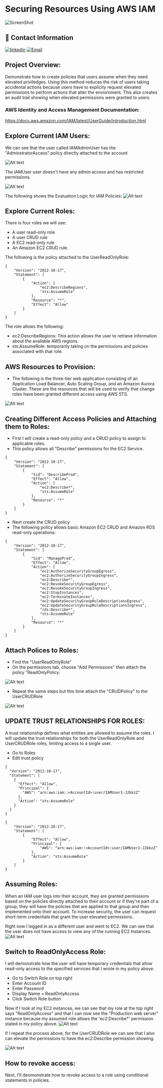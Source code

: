 # Securing Resources Using AWS IAM

![ScreenShot](https://github.com/NavarroAlexKU/Securing-Resources-Using-AWS-IAM/blob/main/AWS%20Workflow.png?raw=true)

## 🔗 Contact Information
[![linkedin](https://img.shields.io/badge/linkedin-0A66C2?style=for-the-badge&logo=linkedin&logoColor=white)](https://www.linkedin.com/in/alexnavarro2/)
[![Email](https://img.shields.io/badge/Gmail-D14836?style=for-the-badge&logo=gmail&logoColor=white)](https://mail.google.com/mail/u/0/#inbox?compose=GTvVlcSBpRjxKKJtxTLNxwpsKvpfbRSRnRLcTQRMZLcKCNfrJjXfcNNKPmstkbHJpzHGNZnHvhCph)

## Project Overview:
Demonstrate how to create policies that users assume when they need elevated priviledges. Using this method reduces the risk of users taking accidental actions because users have to explicity request elevated permissions to perform actions that alter the enviornment. This also creates an audit trail showing when elevated permissions were granted to users.

### AWS Identity and Access Management Documentation:
https://docs.aws.amazon.com/IAM/latest/UserGuide/introduction.html

## Explore Current IAM Users:
We can see that the user called IAMAdminUser has the "AdminstratorAccess" policy directly attached to the account

![Alt text](image.png)

The IAMUser user doesn't have any admin access and has restricted permissions.

![Alt text](image-1.png)

The following shows the Evaluation Logic for IAM Policies:
![Alt text](image-2.png)

## Explore Current Roles:
There is four roles we will use:
* A user read-only role
* A user CRUD rule
* A EC2 read-only rule
* An Amazon EC2 CRUD rule.

The following is the policy attached to the UserReadOnlyRole:
```
{
    "Version": "2012-10-17",
    "Statement": [
        {
            "Action": [
                "ec2:DescribeRegions",
                "sts:AssumeRole"
            ],
            "Resource": "*",
            "Effect": "Allow"
        }
    ]
}
```
The role allows the following:
* ec2:DescribeRegions: This action allows the user to retrieve information about the available AWS regions.
* sts:AssumeRole: temporarily taking on the permissions and policies associated with that role. 

## AWS Resources to Provision:
* The following is the three-tier web application consisting of an Application Load Balancer, Auto Scaling Group, and an Amazon Aurora Cluster. These are the resources that will be used to verify that change roles have been granted different access using AWS STS.

![Alt text](image-3.png)

## Creating Different Access Policies and Attaching them to Roles:
* First I will create a read-only policy and a CRUD policy to assign to applicable roles.
* This policy allows all "Describe" permissions for the EC2 Service.
```
{
    "Version": "2012-10-17",
    "Statement": [
        {
            "Sid": "DescribeProd",
            "Effect": "Allow",
            "Action": [
                "ec2:Describe*",
                "sts:AssumeRole"
            ],
            "Resource": "*"
        }
    ]
}
```
* Next create the CRUD policy
* The following policy allows basic Amazon EC2 CRUD and Amazon RDS read-only operations:
```
{
    "Version": "2012-10-17",
    "Statement": [
        {
            "Sid": "ManageProd",
            "Effect": "Allow",
            "Action": [
                "ec2:AuthorizeSecurityGroupEgress",
                "ec2:AuthorizeSecurityGroupIngress",
                "ec2:Describe*",
                "ec2:RevokeSecurityGroupEgress",
                "ec2:RevokeSecurityGroupIngress",
                "ec2:StopInstances",
                "ec2:TerminateInstances",
                "ec2:UpdateSecurityGroupRuleDescriptionsEgress",
                "ec2:UpdateSecurityGroupRuleDescriptionsIngress",
                "rds:Describe*",
                "sts:AssumeRole"
            ],
            "Resource": "*"
        }
    ]
}
```

## Attach Polices to Roles:
* Find the "UserReadOnlyRole"
* On the permissions tab, choose "Add Permissions" then attach the policy "ReadOnlyPolicy: 

![Alt text](image-4.png)

* Repeat the same steps but this time attach the "CRUDPolicy" to the UserCRUDRole

![Alt text](image-5.png)

## UPDATE TRUST RELATIONSHIPS FOR ROLES:
A trust relationship defines what entities are allowed to assume the roles. I will update the trust relationships for both the UserReadOnlyRole and UserCRUDRole roles, limiting access to a single user.

* Go to Roles
* Edit trust policy
```
{
  "Version": "2012-10-17",
  "Statement": [
    {
      "Effect": "Allow",
      "Principal": {
        "AWS": "arn:aws:iam::<AccountId>:user/IAMUser1-J2bkzZ"
      },
      "Action": "sts:AssumeRole"
    }
  ]
}
```

```
{
    "Version": "2012-10-17",
    "Statement": [
        {
            "Effect": "Allow",
            "Principal": {
                "AWS": "arn:aws:iam::<AccountId>:user/IAMUser1-J2bkzZ"
            },
            "Action": "sts:AssumeRole"
        }
    ]
}
```

## Assuming Roles:
When an IAM user logs into their account, they are granted permissions based on the policies directly attached to their account or if they're part of a group, they will have the policies that are applied to that group and then implemented onto their account. To increase security, the user can request short-term credentials that grant the user elevated permissions.

Right now I logged in as a different user and went to EC2. We can see that the user does not have access to view any of the running EC2 Instances.
![Alt text](image-6.png)

## Switch to ReadOnlyAccess Role:
I will demonstrate how the user will have temporary credentials that allow read-only access to the specified services that I wrote in my policy above.

* Go to Switch Role on top right
* Enter Account ID
* Enter Password
* Display Name = ReadOnlyAccess
* Click Switch Role button

Now if I look at my EC2 instances, we can see that my role at the top right says "ReadOnlyAccess" and that I can now see the "Production web server" instance because my assumed role allows the 'ec2:Describe*' permission stated in my policy above.
![Alt text](image-7.png)

If I repeat the process above, for the UserCRUDRole we can see that I also can elevate the permssions to have the ec2:Describe permission showing.

![Alt text](image-8.png)

## How to revoke access:
Next, I'll deomonstrate how to revoke access to a role using conditional statements in policies.

